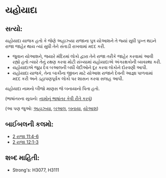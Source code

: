 # યહોયાદા 

## સત્યો: 

યહોયાદા યાજક હતો કે જેણે અહાઝ્યા રાજાના પુત્ર યોઆશને તે જ્યાં સુધી પુખ્ત થઇને રાજા જાહેર થાય ત્યાં સુધી તેને  સંતાડી રાખવામાં મદદ કરી.

* જુવાન યોઆશને, જયારે મંદિરમાં લોકો દ્વારા તેને રાજા તરીકે જાહેર કરવામાં આવી રહ્યો હતો ત્યારે તેનું રક્ષણ કરવા મોટી સંખ્યામાં યહોયાદાએ અંગરક્ષકોની વ્યવસ્થા કરી.
* યહોયાદાએ જૂઠા દેવ બઆલની બધી વેદીઓને દૂર કરવા લોકોને દોરવણી આપી.
* યહોયાદા યાજકે, તેના બાકીના જીવન માટે યોઆશ રાજાને દેવની આજ્ઞા પાળવામાં મદદ કરી અને ડહાપણપૂર્વક લોકો પર શાસન કરવા સલાહ આપી.

યહોયાદા નામનો બીજો માણસ જે બનાયાનો પિતા હતો.

(ભાષાંતરના સૂચનો: [નામોનું ભાષાંતર કેવી રીતે કરવું](rc://gu/ta/man/translate/translate-names))

(આ પણ જુઓ: [અહાઝ્યા](../names/ahaziah.md), [બઆલ](../names/baal.md), [બનાયા](../names/benaiah.md), [યોઆશ](../names/joash.md))

## બાઈબલની કલમો: 

* [2 રાજા 11:4-6](rc://gu/tn/help/2ki/11/04)
* [2 રાજા 12:1-3](rc://gu/tn/help/2ki/12/01)

## શબ્દ માહિતી: 

* Strong's: H3077, H3111
